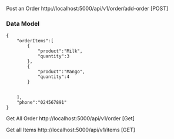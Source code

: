
Post an Order 
http://localhost:5000/api/v1/order/add-order [POST]

### Data Model
```
{
    "orderItems":[
        {
            "product":"Milk",
            "quantity":3
        },
        {
            "product":"Mango",
            "quantity":4
        }
        

    ],
    "phone":"024567891"
}

```

Get All Order
http://localhost:5000/api/v1/order [Get]

Get all Items
http://localhost:5000/api/v1/items [GET]
